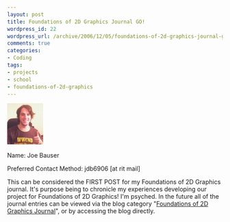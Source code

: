 ```yaml
--- 
layout: post
title: Foundations of 2D Graphics Journal GO!
wordpress_id: 22
wordpress_url: /archive/2006/12/05/foundations-of-2d-graphics-journal-go/
comments: true
categories: 
- Coding
tags: 
- projects
- school
- foundations-of-2d-graphics
---
```


![Headshot WWCND shirt](/images/posts/2006/12/headshot-wwcnd.thumbnail.jpg)

Name: Joe Bauser

Preferred Contact Method: jdb6906 [at rit mail] 

This can be considered the FIRST POST for my Foundations of 2D Graphics journal. It's purpose being to chronicle my experiences developing our project for Foundations of 2D Graphics! I'm psyched. In the future all of the journal entries can be viewed via the blog category "[Foundations of 2D Graphics Journal](/archive/category/foundations-of-2d-graphics-journal/ "Foundations of 2D Graphics Journal")", or by accessing the blog directly.
